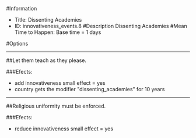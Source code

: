 #Information
 - Title: Dissenting Academies
 - ID: innovativeness_events.8
#Description
Dissenting Academies
#Mean Time to Happen:
Base time = 1 days

#Options

___
##Let them teach as they please.

###Efects:<ul><li>add innovativeness small effect = yes</li><li>country gets the modifier "dissenting_academies" for 10 years</li></ul>

___
##Religious uniformity must be enforced.

###Efects:<ul><li>reduce innovativeness small effect = yes</li></ul>
